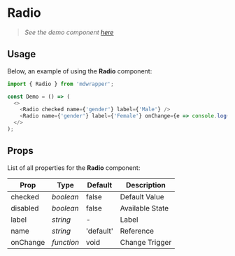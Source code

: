 # Radio

> _See the demo component [here](./Radio.jsx)_

## Usage

Below, an example of using the **Radio** component:

```js
import { Radio } from 'mdwrapper';

const Demo = () => (
  <>
    <Radio checked name={'gender'} label={'Male'} />
    <Radio name={'gender'} label={'Female'} onChange={e => console.log(e)} />
  </>
);
```

## Props

List of all properties for the **Radio** component:

| **Prop** | **Type** | **Default** | **Description** |
|--|--|--|--|
| checked | _boolean_ | false | Default Value |
| disabled | _boolean_ | false | Available State |
| label | _string_ | - | Label |
| name | _string_ | 'default' | Reference |
| onChange | _function_ | void | Change Trigger |
